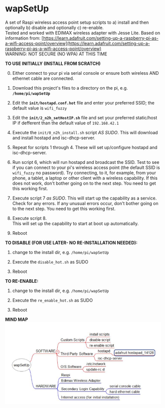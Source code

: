 # wapSetUp
A set of Raspi wireless access point setup scripts to a) install and then optionally b) disable and optionally c) re-enable.  
Tested and worked with EDIMAX wireless adapter with Jesse Lite.
Based on information from:
[https://learn.adafruit.com/setting-up-a-raspberry-pi-as-a-wifi-access-point/overview](https://learn.adafruit.com/setting-up-a-raspberry-pi-as-a-wifi-access-point/overview)  
WARNING: NOT SECURE (NO WPA) AT THIS TIME

__TO USE INITIALLY (INSTALL FROM SCRATCH)__

0) Either connect to your pi via serial console or ensure both wireless AND
ethernet cable are connected.

1) Download this project's files to a directory on the pi, e.g. __`/home/pi/wapSetUp`__

2) Edit the __`init/hostapd.conf.hot`__ file and enter your preferred SSID; the default value is `wifi_fuzzy`

3) Edit the __`init/2_n2h_setHostIP.sh`__ file and set your preferred static/host
IP if defferent than the default value of `192.168.42.1`

4) Execute the `init/0_n2h_install.sh` script *AS SUDO*.
This will download and install hostapd and isc-dhcp-server.

5) Repeat for scripts 1 through 4.
These will set up/configure hostapd and isc-dhcp-server.

6) Run script 6, which will run hostapd and broadcast the SSID.
Test to see if you can connect to your pi's wireless access point
(the default SSID is `wifi_fuzzy` no password).  Try connecting, to it, for
example, from your phone, a tablet, a laptop or other client with a wireless capability.
If this does not work, don't bother going on to the next step.  You need to get this
working first.

7) Execute script 7 *as SUDO*.  This will start up the capability as a service. Check 
for any errors. If any unusual errors occur, don't bother going on to the next step. You
need to get this working first.

8) Execute script 8.  
This will set up the capability to start at boot up automatically.

9) Reboot

__TO DISABLE (FOR USE LATER- NO RE-INSTALLATION NEEDED):__

1) change to the install dir, e.g. `/home/pi/wapSetUp`

2) Execute the `disable_hot.sh` as SUDO

3) Reboot

__TO RE-ENABLE:__

1) change to the install dir, e.g. `/home/pi/wapSetUp`

2) Execute the `re_enable_hot.sh` as SUDO

3) Reboot

__MIND MAP__  
![mindmap](wapSetUp_freeplane_mindmap_snapshot.JPG)
